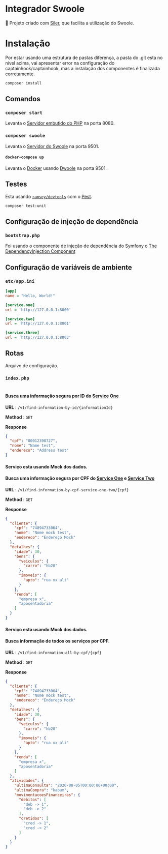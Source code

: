 # Integrador Swoole
🧱 Projeto criado com  [Siler](https://github.com/leocavalcante/siler), que facilita a utilização do Swoole.

# Instalação

Por estar usando uma estrutura de pastas diferença, a pasta do .git esta no nível acima, vai apresentar
error na configuração do captainhook/captainhook, mas a instalação dos componentes é finalizada corretamente.
```bash
composer install
```


## Comandos

### `composer start`
Levanta o [Servidor embutido do PHP](https://www.php.net/manual/en/features.commandline.webserver.php) na porta 8080.

### `composer swoole`
Levanta o [Servidor do Swoole](https://www.swoole.co.uk/) na porta 9501.

#### `docker-compose up`
Levanta o  [Docker](https://www.docker.com/) usando [Dwoole](https://github.com/leocavalcante/dwoole) na porta 9501.

## Testes

Esta usando [`ramsey/devtools`](https://github.com/ramsey/devtools) com o [Pest](https://pestphp.com/).

```bash
composer test:unit
```

## Configuração de injeção de dependência

### `bootstrap.php`
Foi usando o componente de injeção de dependência do Symfony o [The DependencyInjection Component](https://symfony.com/doc/current/components/dependency_injection.html)


## Configuração de variáveis de ambiente

### `etc/app.ini`
```ini
[app]
name = "Hello, World!"

[service.one]
url = 'http://127.0.0.1:8000'

[service.two]
url = 'http://127.0.0.1:8001'

[service.three]
url = 'http://127.0.0.1:8003'

```

## Rotas
Arquivo de configuração.
### `index.php`

#
#### Busca uma informação segura por ID do [Service One](service_one/README.md)

**URL** : `/v1/find-information-by-id/{informationId}`

**Method** : `GET`

**Response**

```json
{
  "cpf": "00012398727",
  "nome": "Name test",
  "endereco": "Address test"
}
```

#### Serviço esta usando Mock dos dados.
#### Busca uma informação segura por CPF do [Service One](service_one/README.md) e  [Service Two](service_one/README.md)

**URL** : `/v1/find-information-by-cpf-service-one-two/{cpf}`

**Method** : `GET`

**Response**
```json
{
  "cliente": {
    "cpf": "74894733064",
    "nome": "Nome mock test",
    "endereco": "Endereço Mock"
  },
  "detalhes": {
    "idade": 30,
    "bens": {
      "veiculos": {
        "carro": "hb20"
      },
      "imoveis": {
        "apto": "rua xx ali"
      }
    },
    "renda": [
      "empresa x",
      "aposentadoria"
    ]
  }
}
```
#### Serviço esta usando Mock dos dados.
#### Busca informação de todos os serviços por CPF.

**URL** : `/v1/find-information-all-by-cpf/{cpf}`

**Method** : `GET`

**Response**
```json
{
  "cliente": {
    "cpf": "74894733064",
    "nome": "Nome mock test",
    "endereco": "Endereço Mock"
  },
  "detalhes": {
    "idade": 30,
    "bens": {
      "veiculos": {
        "carro": "hb20"
      },
      "imoveis": {
        "apto": "rua xx ali"
      }
    },
    "renda": [
      "empresa x",
      "aposentadoria"
    ]
  },
  "atividades": {
    "ultimaConsulta": "2020-08-05T00:00:00+00:00",
    "ultimaCompra": "kabum",
    "movimentacoesFinanceiras": {
      "debitos": [
        "deb -> 1",
        "deb -> 2"
      ],
      "cretidos": [
        "cred -> 1",
        "cred -> 2"
      ]
    }
  }
}
```

